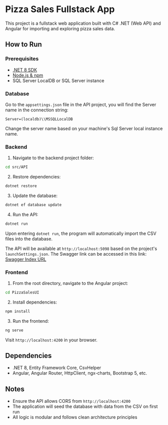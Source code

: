 # Pizza Sales Fullstack App

This project is a fullstack web application built with C# .NET (Web API) and Angular for importing and exploring pizza sales data.

## How to Run

### Prerequisites
- [.NET 8 SDK](https://dotnet.microsoft.com/en-us/download/dotnet/8.0)
- [Node.js & npm](https://nodejs.org/)
- SQL Server LocalDB or SQL Server instance

### Database
Go to the `appsettings.json` file in the API project, you will find the Server name in the connection string:

`Server=(localdb)\\MSSQLLocalDB`

Change the server name based on your machine's Sql Server local instance name.

### Backend
1. Navigate to the backend project folder:
```bash
cd src/API
```
2. Restore dependencies:
```bash
dotnet restore
```
3. Update the database:
```bash
dotnet ef database update
```
4. Run the API:
```bash
dotnet run
```

Upon entering `dotnet run`, the program will automatically import the CSV files into the database.

The API will be available at `http://localhost:5098` based on the project's `launchSettings.json`.
The Swagger link can be accessed in this link: [Swagger Index URL](http://localhost:5098/swagger/index.html)

### Frontend
1. From the root directory, navigate to the Angular project:
```bash
cd PizzaSalesUI
```
2. Install dependencies:
```bash
npm install
```
3. Run the frontend:
```bash
ng serve
```
Visit `http://localhost:4200` in your browser.

## Dependencies
- .NET 8, Entity Framework Core, CsvHelper
- Angular, Angular Router, HttpClient, ngx-charts, Bootstrap 5, etc.

## Notes
- Ensure the API allows CORS from `http://localhost:4200`
- The application will seed the database with data from the CSV on first run
- All logic is modular and follows clean architecture principles
